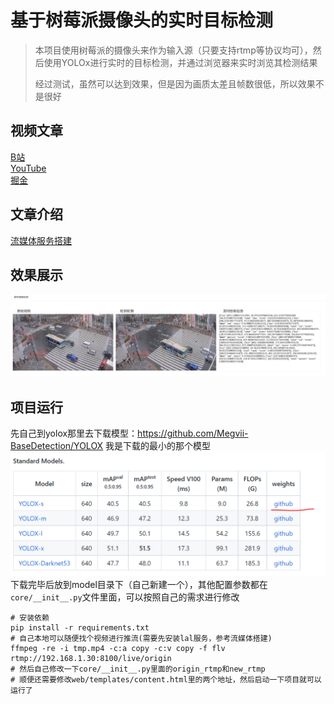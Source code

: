 # 基于树莓派摄像头的实时目标检测

> 本项目使用树莓派的摄像头来作为输入源（只要支持rtmp等协议均可），然后使用YOLOx进行实时的目标检测，并通过浏览器来实时浏览其检测结果
> 
> 经过测试，虽然可以达到效果，但是因为画质太差且帧数很低，所以效果不是很好
## 视频文章
[B站]()<br>
[YouTube]()<br>
[掘金](https://juejin.cn/post/7151226728697266189/)
## 文章介绍
[流媒体服务搭建](./video.md)

## 效果展示
![](images/b6ce3ac0.png)
## 项目运行
先自己到yolox那里去下载模型：https://github.com/Megvii-BaseDetection/YOLOX 我是下载的最小的那个模型
![](images/4e4fb752.png)
下载完毕后放到model目录下（自己新建一个），其他配置参数都在`core/__init__.py`文件里面，可以按照自己的需求进行修改
```shell
# 安装依赖
pip install -r requirements.txt
# 自己本地可以随便找个视频进行推流(需要先安装lal服务，参考流媒体搭建)
ffmpeg -re -i tmp.mp4 -c:a copy -c:v copy -f flv rtmp://192.168.1.30:8100/live/origin
# 然后自己修改一下core/__init__.py里面的origin_rtmp和new_rtmp
# 顺便还需要修改web/templates/content.html里的两个地址，然后启动一下项目就可以运行了
```
